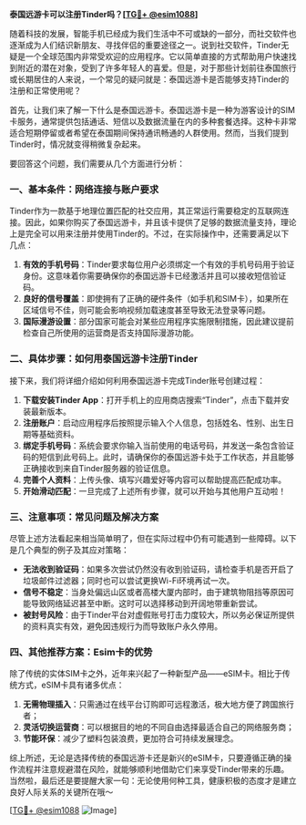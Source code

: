 **泰国远游卡可以注册Tinder吗？[[TG💪+ @esim1088](https://t.me/s/esim1088)]**

随着科技的发展，智能手机已经成为我们生活中不可或缺的一部分，而社交软件也逐渐成为人们结识新朋友、寻找伴侣的重要途径之一。说到社交软件，Tinder无疑是一个全球范围内非常受欢迎的应用程序。它以简单直接的方式帮助用户快速找到附近的潜在对象，受到了许多年轻人的喜爱。但是，对于那些计划前往泰国旅行或长期居住的人来说，一个常见的疑问就是：泰国远游卡是否能够支持Tinder的注册和正常使用呢？

首先，让我们来了解一下什么是泰国远游卡。泰国远游卡是一种为游客设计的SIM卡服务，通常提供包括通话、短信以及数据流量在内的多种套餐选择。这种卡非常适合短期停留或者希望在泰国期间保持通讯畅通的人群使用。然而，当我们提到Tinder时，情况就变得稍微复杂起来。

要回答这个问题，我们需要从几个方面进行分析：

### **一、基本条件：网络连接与账户要求**
Tinder作为一款基于地理位置匹配的社交应用，其正常运行需要稳定的互联网连接。因此，如果你购买了泰国远游卡，并且该卡提供了足够的数据流量支持，理论上是完全可以用来注册并使用Tinder的。不过，在实际操作中，还需要满足以下几点：
1. **有效的手机号码**：Tinder要求每位用户必须绑定一个有效的手机号码用于验证身份。这意味着你需要确保你的泰国远游卡已经激活并且可以接收短信验证码。
2. **良好的信号覆盖**：即使拥有了正确的硬件条件（如手机和SIM卡），如果所在区域信号不佳，则可能会影响视频加载速度甚至导致无法登录等问题。
3. **国际漫游设置**：部分国家可能会对某些应用程序实施限制措施，因此建议提前检查自己所使用的运营商是否支持国际漫游功能。

### **二、具体步骤：如何用泰国远游卡注册Tinder**
接下来，我们将详细介绍如何利用泰国远游卡完成Tinder账号创建过程：
1. **下载安装Tinder App**：打开手机上的应用商店搜索“Tinder”，点击下载并安装最新版本。
2. **注册账户**：启动应用程序后按照提示输入个人信息，包括姓名、性别、出生日期等基础资料。
3. **绑定手机号码**：系统会要求你输入当前使用的电话号码，并发送一条包含验证码的短信到此号码上。此时，请确保你的泰国远游卡处于工作状态，并且能够正确接收到来自Tinder服务器的验证信息。
4. **完善个人资料**：上传头像、填写兴趣爱好等内容可以帮助提高匹配成功率。
5. **开始滑动匹配**：一旦完成了上述所有步骤，就可以开始与其他用户互动啦！

### **三、注意事项：常见问题及解决方案**
尽管上述方法看起来相当简单明了，但在实际过程中仍有可能遇到一些障碍。以下是几个典型的例子及其应对策略：
- **无法收到验证码**：如果多次尝试仍然没有收到验证码，请检查手机是否开启了垃圾邮件过滤器；同时也可以尝试更换Wi-Fi环境再试一次。
- **信号不稳定**：当身处偏远山区或者高楼大厦内部时，由于建筑物阻挡等原因可能导致网络延迟甚至中断。这时可以选择移动到开阔地带重新尝试。
- **被封号风险**：由于Tinder平台对虚假账号打击力度较大，所以务必保证所提供的资料真实有效，避免因违规行为而导致账户永久停用。

### **四、其他推荐方案：Esim卡的优势**
除了传统的实体SIM卡之外，近年来兴起了一种新型产品——eSIM卡。相比于传统方式，eSIM卡具有诸多优点：
1. **无需物理插入**：只需通过在线平台订购即可远程激活，极大地方便了跨国旅行者；
2. **灵活切换运营商**：可以根据目的地的不同自由选择最适合自己的网络服务商；
3. **节能环保**：减少了塑料包装浪费，更加符合可持续发展理念。

综上所述，无论是选择传统的泰国远游卡还是新兴的eSIM卡，只要遵循正确的操作流程并注意规避潜在风险，就能够顺利地借助它们来享受Tinder带来的乐趣。当然啦，最后还是要提醒大家一句：无论使用何种工具，健康积极的态度才是建立良好人际关系的关键所在哦～

[[TG💪+ @esim1088](https://t.me/s/esim1088) ![Image](https://i.postimg.cc/4NQfJmqS/Snipaste-2025-05-13-00-14-12.png)]